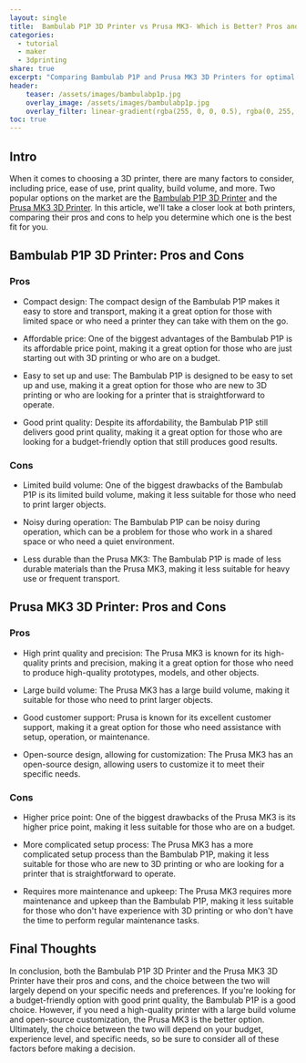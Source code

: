 ```yaml
---
layout: single
title:  Bambulab P1P 3D Printer vs Prusa MK3- Which is Better? Pros and Cons
categories:
  - tutorial
  - maker
  - 3dprinting
share: true
excerpt: "Comparing Bambulab P1P and Prusa MK3 3D Printers for optimal choice based on needs and budget"
header:
    teaser: /assets/images/bambulabp1p.jpg
    overlay_image: /assets/images/bambulabp1p.jpg
    overlay_filter: linear-gradient(rgba(255, 0, 0, 0.5), rgba(0, 255, 255, 0.5))
toc: true
---
```



## Intro
When it comes to choosing a 3D printer, there are many factors to consider, including price, ease of use, print quality, build volume, and more. Two popular options on the market are the [Bambulab P1P 3D Printer](https://eu.store.bambulab.com/products/p1p) and the [Prusa MK3 3D Printer](https://www.prusa3d.com/it/prodotto/kit-original-prusa-i3-mk3s-3/?gclid=Cj0KCQiA8t2eBhDeARIsAAVEga1dOVtZsJal1MJPV4n3sFbiESNYRpaNylg9ApFgZjK8U25nBwW2TcAaAoi5EALw_wcB). In this article, we'll take a closer look at both printers, comparing their pros and cons to help you determine which one is the best fit for you.

## Bambulab P1P 3D Printer: Pros and Cons

### Pros
- Compact design: The compact design of the Bambulab P1P makes it easy to store and transport, making it a great option for those with limited space or who need a printer they can take with them on the go.

- Affordable price: One of the biggest advantages of the Bambulab P1P is its affordable price point, making it a great option for those who are just starting out with 3D printing or who are on a budget.

- Easy to set up and use: The Bambulab P1P is designed to be easy to set up and use, making it a great option for those who are new to 3D printing or who are looking for a printer that is straightforward to operate.

- Good print quality: Despite its affordability, the Bambulab P1P still delivers good print quality, making it a great option for those who are looking for a budget-friendly option that still produces good results.

### Cons
- Limited build volume: One of the biggest drawbacks of the Bambulab P1P is its limited build volume, making it less suitable for those who need to print larger objects.

- Noisy during operation: The Bambulab P1P can be noisy during operation, which can be a problem for those who work in a shared space or who need a quiet environment.

- Less durable than the Prusa MK3: The Bambulab P1P is made of less durable materials than the Prusa MK3, making it less suitable for heavy use or frequent transport.

## Prusa MK3 3D Printer: Pros and Cons

### Pros
- High print quality and precision: The Prusa MK3 is known for its high-quality prints and precision, making it a great option for those who need to produce high-quality prototypes, models, and other objects.

- Large build volume: The Prusa MK3 has a large build volume, making it suitable for those who need to print larger objects.

- Good customer support: Prusa is known for its excellent customer support, making it a great option for those who need assistance with setup, operation, or maintenance.

- Open-source design, allowing for customization: The Prusa MK3 has an open-source design, allowing users to customize it to meet their specific needs.

### Cons
- Higher price point: One of the biggest drawbacks of the Prusa MK3 is its higher price point, making it less suitable for those who are on a budget.

- More complicated setup process: The Prusa MK3 has a more complicated setup process than the Bambulab P1P, making it less suitable for those who are new to 3D printing or who are looking for a printer that is straightforward to operate.

- Requires more maintenance and upkeep: The Prusa MK3 requires more maintenance and upkeep than the Bambulab P1P,
making it less suitable for those who don't have experience with 3D printing or who don't have the time to perform regular maintenance tasks.

## Final Thoughts
In conclusion, both the Bambulab P1P 3D Printer and the Prusa MK3 3D Printer have their pros and cons, and the choice between the two will largely depend on your specific needs and preferences. If you're looking for a budget-friendly option with good print quality, the Bambulab P1P is a good choice. However, if you need a high-quality printer with a large build volume and open-source customization, the Prusa MK3 is the better option. Ultimately, the choice between the two will depend on your budget, experience level, and specific needs, so be sure to consider all of these factors before making a decision.